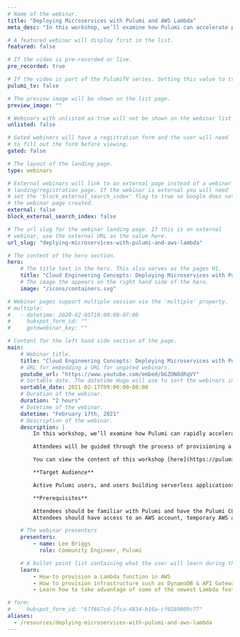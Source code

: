 ```yaml
---
# Name of the webinar.
title: "Deploying Microservices with Pulumi and AWS Lambda"
meta_desc: "In this workshop, we’ll examine how Pulumi can accelerate provisioning of cloud infrastructure. We’ll focus on AWS Lambda, and build a set of microservices."

# A featured webinar will display first in the list.
featured: false

# If the video is pre-recorded or live.
pre_recorded: true

# If the video is part of the PulumiTV series. Setting this value to true will list the video in the "PulumiTV" section.
pulumi_tv: false

# The preview image will be shown on the list page.
preview_image: ""

# Webinars with unlisted as true will not be shown on the webinar list
unlisted: false

# Gated webinars will have a registration form and the user will need
# to fill out the form before viewing.
gated: false

# The layout of the landing page.
type: webinars

# External webinars will link to an external page instead of a webinar
# landing/registration page. If the webinar is external you will need
# set the 'block_external_search_index' flag to true so Google does not index
# the webinar page created.
external: false
block_external_search_index: false

# The url slug for the webinar landing page. If this is an external
# webinar, use the external URL as the value here.
url_slug: "deplying-microservices-with-pulumi-and-aws-lambda"

# The content of the hero section.
hero:
    # The title text in the hero. This also serves as the pages H1.
    title: "Cloud Engineering Concepts: Deploying Microservices with Pulumi and AWS Lambda"
    # The image the appears on the right hand side of the hero.
    image: "/icons/containers.svg"

# Webinar pages support multiple session via the 'multiple' property.
# multiple:
#   - datetime: 2020-02-05T10:00:00-07:00
#     hubspot_form_id: ""
#     gotowebinar_key: ""

# Content for the left hand side section of the page.
main:
    # Webinar title.
    title: "Cloud Engineering Concepts: Deploying Microservices with Pulumi and AWS Lambda"
    # URL for embedding a URL for ungated webinars.
    youtube_url: "https://www.youtube.com/embed/bGZON8dRqVY"
    # Sortable date. The datetime Hugo will use to sort the webinars in date order.
    sortable_date: 2021-02-17T09:00:00-08:00
    # Duration of the webinar.
    duration: "2 hours"
    # Datetime of the webinar.
    datetime: "February 17th, 2021"
    # Description of the webinar.
    description: |
        In this workshop, we’ll examine how Pulumi can rapidly accelerate provisioning of cloud infrastructure. We’ll focus on AWS Lambda, and build an example set of microservices utilizing AWS’s newest Lambda features.

        Attendees will be guided through the process of provisioning a set of example Lambda resources in AWS and see real time examples of how Pulumi’s innovative programming model helps turbocharge cloud engineering.

        You can view the content of this workshop [here](https://pulumi.awsworkshop.io/40_lambda_microservices_ts.html).

        **Target Audience**

        Active Pulumi users, and users building serverless applications that are familiar with Pulumi

        **Prerequisites**

        Attendees should be familiar with Pulumi and have the Pulumi CLI installed on their machine.
        Attendees should have access to an AWS account, temporary AWS accounts will be provided to users on a first come, first served basis.

    # The webinar presenters
    presenters:
        - name: Lee Briggs
          role: Community Engineer, Pulumi

    # A bullet point list containing what the user will learn during the webinar.
    learn:
        - How-to provision a Lambda function in AWS
        - How to provision infrastructure such as DynamoDB & API Gateway to support your microservice applications
        - Learn how to take advantage of some of the newest Lambda features

# form:
#     hubspot_form_id: "67f667cd-2fca-4834-b16a-cf0289009c77"
aliases:
  - /resources/deplying-microservices-with-pulumi-and-aws-lambda
---
```

